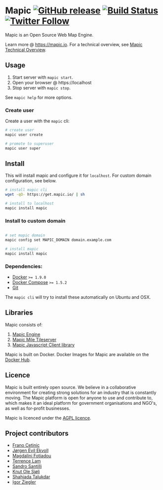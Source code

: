 # Mapic [![GitHub release](https://img.shields.io/github/release/mapic/mapic.svg)]() [![Build Status](https://travis-ci.org/mapic/mapic.svg?branch=master)](https://travis-ci.org/mapic/mapic) [![Twitter Follow](https://img.shields.io/twitter/follow/mapic_io.svg?style=social&label=Follow)](https://twitter.com/mapic_io) 

Mapic is an Open Source Web Map Engine. 

Learn more @ https://mapic.io. For a technical overview, see [Mapic Technical Overview](https://github.com/mapic/mapic/wiki/Mapic-Techincal-Overview).


## Usage
1. Start server with `mapic start`.
2. Open your browser @ https://localhost
3. Stop server with `mapic stop`.

See `mapic help` for more options.


### Create user
Create a user with the `mapic` cli:

```bash
# create user
mapic user create

# promote to superuser
mapic user super 

```


## Install
This will install mapic and configure it for `localhost`. For custom domain configuration, see below.

```bash
# install mapic cli
wget -qO- https://get.mapic.io/ | sh

# install to localhost
mapic install mapic

```

### Install to custom domain
```bash

# set mapic domain
mapic config set MAPIC_DOMAIN domain.example.com

# install mapic
mapic install mapic

```

### Dependencies: 
- [Docker](https://docs.docker.com/engine/installation/) `>= 1.9.0`  
- [Docker Compose](https://docs.docker.com/compose/install/) `>= 1.5.2`  
- [Git](https://git-scm.com/book/en/v2/Getting-Started-Installing-Git)

The `mapic cli` will try to install these automatically on Ubuntu and OSX.


## Libraries
Mapic consists of:   
1. [Mapic Engine](https://github.com/mapic/engine)  
2. [Mapic Mile Tileserver](https://github.com/mapic/mile)    
3. [Mapic Javascript Client library](https://github.com/mapic/mapic.js)    

Mapic is built on Docker. Docker Images for Mapic are available on the [Docker Hub](https://hub.docker.com/u/mapic/).

## Licence
Mapic is built entirely open source. We believe in a collaborative environment for creating strong solutions for an industry that is constantly moving. The Mapic platform is open for anyone to use and contribute to, which makes it an ideal platform for government organisations and NGO's, as well as for-profit businesses.

Mapic is licenced under the [AGPL licence](https://github.com/mapic/mapic/blob/master/LICENCE).

## Project contributors
- [Frano Cetinic](https://github.com/franocetinic)
- [Jørgen Evil Ekvoll](https://github.com/jorgenevil)
- [Magdalini Fotiadou](https://github.com/mft74)
- [Terrence Lam](https://github.com/skyuplam)
- [Sandro Santilli](https://github.com/strk)
- [Knut Ole Sjøli](https://github.com/knutole)
- [Shahjada Talukdar](https://github.com/destromas1)
- [Igor Ziegler](https://github.com/igorziegler)
